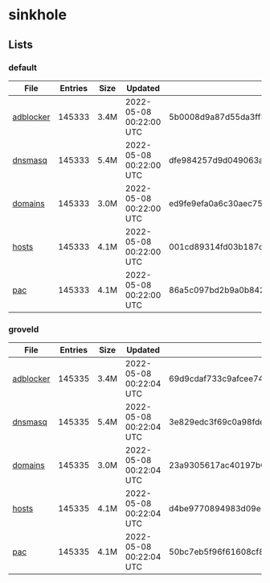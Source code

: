 # sinkhole

## Lists

### default

|File|Entries|Size|Updated|Hash|
|-|-|-|-|-|
|[adblocker](https://raw.githubusercontent.com/groveld/sinkhole/lists/default/adblocker.txt)|145333|3.4M|2022-05-08 00:22:00 UTC|5b0008d9a87d55da3ff3cad46c1080146b8f9493d7405838885b466f9432836d|
|[dnsmasq](https://raw.githubusercontent.com/groveld/sinkhole/lists/default/dnsmasq.txt)|145333|5.4M|2022-05-08 00:22:00 UTC|dfe984257d9d049063aa9dfb925f87f49147fb209d173113a6aca98d18f3ee35|
|[domains](https://raw.githubusercontent.com/groveld/sinkhole/lists/default/domains.txt)|145333|3.0M|2022-05-08 00:22:00 UTC|ed9fe9efa0a6c30aec753d5a60446173f980cc1331112c02e1ed7c46477650c6|
|[hosts](https://raw.githubusercontent.com/groveld/sinkhole/lists/default/hosts.txt)|145333|4.1M|2022-05-08 00:22:00 UTC|001cd89314fd03b187c10cb50b12d503f6c84574877987685b812ed934a7a0ab|
|[pac](https://raw.githubusercontent.com/groveld/sinkhole/lists/default/pac.txt)|145333|4.1M|2022-05-08 00:22:00 UTC|86a5c097bd2b9a0b842a2a385d62f29c546483b231eebf56cc408f21a1fdb3e4|

### groveld

|File|Entries|Size|Updated|Hash|
|-|-|-|-|-|
|[adblocker](https://raw.githubusercontent.com/groveld/sinkhole/lists/groveld/adblocker.txt)|145335|3.4M|2022-05-08 00:22:04 UTC|69d9cdaf733c9afcee74a9185dce7bde9f85a79dddefa1c7e65c856eff2899d5|
|[dnsmasq](https://raw.githubusercontent.com/groveld/sinkhole/lists/groveld/dnsmasq.txt)|145335|5.4M|2022-05-08 00:22:04 UTC|3e829edc3f69c0a98fde7f970a24cce13b3fa440bc82e22f037e66dda20c6db4|
|[domains](https://raw.githubusercontent.com/groveld/sinkhole/lists/groveld/domains.txt)|145335|3.0M|2022-05-08 00:22:04 UTC|23a9305617ac40197b0898b192dbecf0a92674c60a442cd52bf9032ab4f239c6|
|[hosts](https://raw.githubusercontent.com/groveld/sinkhole/lists/groveld/hosts.txt)|145335|4.1M|2022-05-08 00:22:04 UTC|d4be9770894983d09e3f53055f4a921c53c785849dbea88423d21c0d85002d6a|
|[pac](https://raw.githubusercontent.com/groveld/sinkhole/lists/groveld/pac.txt)|145335|4.1M|2022-05-08 00:22:04 UTC|50bc7eb5f96f61608cf8bc0997e99ea1b47f85861df9ef2d58f84f05602b962c|
